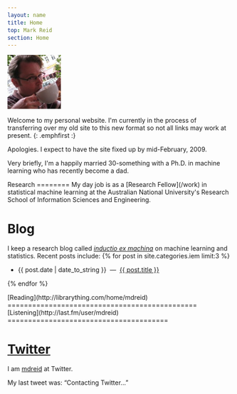 ```yaml
---
layout: name
title: Home
top: Mark Reid
section: Home
---
```


<img src="/images/mark_reid.jpg" alt="Photo of Mark Reid drinking coffee" title="Mark Reid" class="inset right" width="120px"/>

Welcome to my personal website. 
I'm currently in the process of transferring over my old site to this new format 
so not all links may work at present.
{: .emphfirst :}

Apologies. I expect to have the site fixed up by mid-February, 2009.

Very briefly, I'm a happily married 30-something with a Ph.D. in machine 
learning who has recently become a dad. 

<div class="section" markdown="1">
Research
========
My day job is as a [Research Fellow](/work) in statistical machine learning at 
the Australian National University's Research School of Information Sciences and
Engineering.
</div>

<div class="section">
<h1>Blog</h1>
<p>
I keep a research blog 	called <i><a href="/iem">inductio ex machina</a></i> on 
machine learning and statistics.
Recent posts include:
{% for post in site.categories.iem limit:3 %}
<ul class="compact">
<li>
	<span class="date">{{ post.date | date_to_string }}</span> 
	&nbsp;&mdash;&nbsp;
	<a href="{{ post.url }}" title="{{ post.excerpt }}">{{ post.title }}</a>
</li>
</ul>
{% endfor %}
</p>
</div>

<div class="section" markdown="1">
[Reading](http://librarything.com/home/mdreid)
==============================================

<script type="text/javascript" src="http://www.librarything.com/jswidget.php?reporton=mdreid&show=recent&header=&num=8&covers=small&text=title&tag=show&css=0&style=2&version=1" ></script>

</div>

<div class="section lastfm" markdown="1">
[Listening](http://last.fm/user/mdreid)
=======================================

  <script type="text/javascript" src="http://last.aelabs.net/js/albums.js?u=mdreid&limit=8"></script>
</div>

<div class="section" id="twitter_div">
  <h1 class="twitter-title"><a  href="http://twitter.com/mdreid/">Twitter</a></h1>
  <p>
	I am <a href="http://twitter.com/mdreid">mdreid</a> at Twitter.
  </p>
  <p>
	My last tweet was: 
	&ldquo;<span id="twitter_update_list">Contacting Twitter...</span>&rdquo;</p>
</div>

